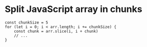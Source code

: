 # Split JavaScript array in chunks

	const chunkSize = 5
	for (let i = 0; i < arr.length; i += chunkSize) {
		const chunk = arr.slice(i, i + chunk)
		// ...
	}
